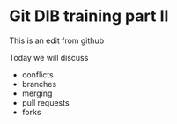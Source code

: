 # Git DIB training part II

This is an edit from github

Today we will discuss
- conflicts
- branches
- merging
- pull requests
- forks
